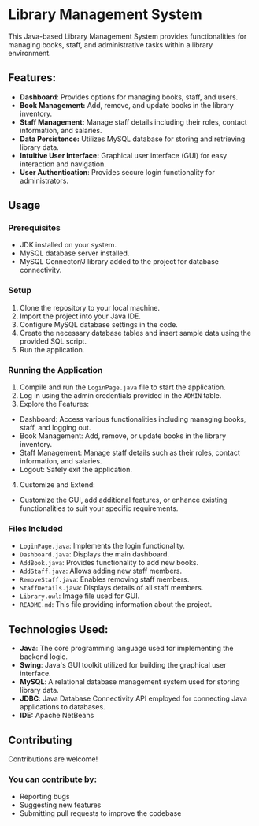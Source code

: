 # Library Management System
This Java-based Library Management System provides functionalities for managing books, staff, and administrative tasks within a library environment.

## Features:
- **Dashboard**: Provides options for managing books, staff, and users.
- **Book Management:** Add, remove, and update books in the library inventory.
- **Staff Management:** Manage staff details including their roles, contact information, and salaries.
- **Data Persistence:** Utilizes MySQL database for storing and retrieving library data.
- **Intuitive User Interface:** Graphical user interface (GUI) for easy interaction and navigation.
- **User Authentication**: Provides secure login functionality for administrators.

## Usage
### Prerequisites

- JDK installed on your system.
- MySQL database server installed.
- MySQL Connector/J library added to the project for database connectivity.

### Setup

1. Clone the repository to your local machine.
2. Import the project into your Java IDE.
3. Configure MySQL database settings in the code.
4. Create the necessary database tables and insert sample data using the provided SQL script.
5. Run the application.

### Running the Application
1. Compile and run the `LoginPage.java` file to start the application.
2. Log in using the admin credentials provided in the `ADMIN` table.
3. Explore the Features:
  - Dashboard: Access various functionalities including managing books, staff, and logging out.
  - Book Management: Add, remove, or update books in the library inventory.
  - Staff Management: Manage staff details such as their roles, contact information, and salaries.
  - Logout: Safely exit the application.
4. Customize and Extend:
  - Customize the GUI, add additional features, or enhance existing functionalities to suit your specific requirements.

### Files Included
- `LoginPage.java`: Implements the login functionality.
- `Dashboard.java`: Displays the main dashboard.
- `AddBook.java`: Provides functionality to add new books.
- `AddStaff.java`: Allows adding new staff members.
- `RemoveStaff.java`: Enables removing staff members.
- `StaffDetails.java`: Displays details of all staff members.
- `Library.owl`: Image file used for GUI.
- `README.md`: This file providing information about the project.
  

## Technologies Used:
- **Java**: The core programming language used for implementing the backend logic.
- **Swing**: Java's GUI toolkit utilized for building the graphical user interface.
- **MySQL**: A relational database management system used for storing library data.
- **JDBC**: Java Database Connectivity API employed for connecting Java applications to databases.
- **IDE:** Apache NetBeans

## Contributing
Contributions are welcome! 

### You can contribute by:
-  Reporting bugs
-  Suggesting new features
-  Submitting pull requests to improve the codebase
